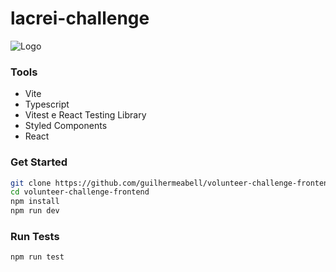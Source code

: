 # lacrei-challenge

![Logo](https://www.portallacrei.com.br/assets/imagens/%C3%ADcones/logo.svg)

### Tools
- Vite 
- Typescript
- Vitest e React Testing Library
- Styled Components
- React

### Get Started

```sh
git clone https://github.com/guilhermeabell/volunteer-challenge-frontend
cd volunteer-challenge-frontend
npm install
npm run dev
```

### Run Tests

```sh
npm run test
```

